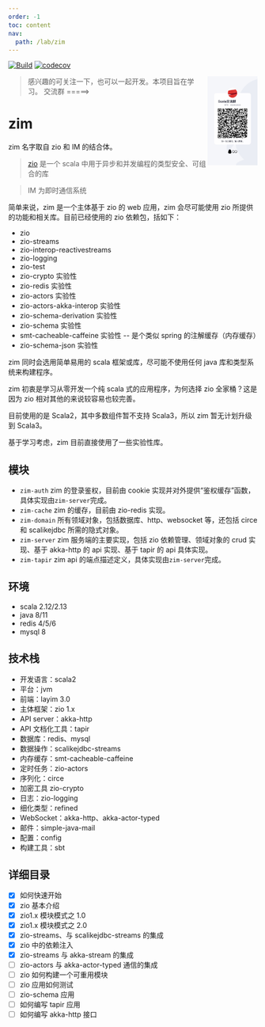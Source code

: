 ```yaml
---
order: -1
toc: content
nav:
  path: /lab/zim
---
```


[![Build](https://github.com/bitlap/zim/actions/workflows/ScalaCI.yml/badge.svg?branch=master)](https://github.com/bitlap/zim/actions/workflows/ScalaCI.yml)
[![codecov](https://codecov.io/gh/bitlap/zim/branch/master/graph/badge.svg?token=V95ZMWUUCE)](https://codecov.io/gh/bitlap/zim)

<img align="right" width="20%" height="10%" src="/images/group.JPG" alt="https://bitlap.org">

> 感兴趣的可关注一下，也可以一起开发。本项目旨在学习。 交流群 =====>

# zim

zim 名字取自 zio 和 IM 的结合体。

> [zio](https://github.com/zio/zio) 是一个 scala 中用于异步和并发编程的类型安全、可组合的库

> IM 为即时通信系统

简单来说，zim 是一个主体基于 zio 的 web 应用，zim 会尽可能使用 zio 所提供的功能和相关库。目前已经使用的 zio 依赖包，括如下：

- zio
- zio-streams
- zio-interop-reactivestreams
- zio-logging
- zio-test
- zio-crypto 实验性
- zio-redis 实验性
- zio-actors 实验性
- zio-actors-akka-interop 实验性
- zio-schema-derivation 实验性
- zio-schema 实验性
- smt-cacheable-caffeine 实验性 -- 是个类似 spring 的注解缓存（内存缓存）
- zio-schema-json 实验性

zim 同时会选用简单易用的 scala 框架或库，尽可能不使用任何 java 库和类型系统来构建程序。

zim 初衷是学习从零开发一个纯 scala 式的应用程序，为何选择 zio 全家桶？这是因为 zio 相对其他的来说较容易也较完善。

目前使用的是 Scala2，其中多数组件暂不支持 Scala3，所以 zim 暂无计划升级到 Scala3。

基于学习考虑，zim 目前直接使用了一些实验性库。

## 模块

- `zim-auth` zim 的登录鉴权，目前由 cookie 实现并对外提供“鉴权缓存”函数，具体实现由`zim-server`完成。
- `zim-cache` zim 的缓存，目前由 zio-redis 实现。
- `zim-domain` 所有领域对象，包括数据库、http、websocket 等，还包括 circe 和 scalikejdbc 所需的隐式对象。
- `zim-server` zim 服务端的主要实现，包括 zio 依赖管理、领域对象的 crud 实现、基于 akka-http 的 api 实现、基于 tapir 的 api 具体实现。
- `zim-tapir` zim api 的端点描述定义，具体实现由`zim-server`完成。

## 环境

- scala 2.12/2.13
- java 8/11
- redis 4/5/6
- mysql 8

## 技术栈

- 开发语言：scala2
- 平台：jvm
- 前端：layim 3.0
- 主体框架：zio 1.x
- API server：akka-http
- API 文档化工具：tapir
- 数据库：redis、mysql
- 数据操作：scalikejdbc-streams
- 内存缓存：smt-cacheable-caffeine
- 定时任务：zio-actors
- 序列化：circe
- 加密工具 zio-crypto
- 日志：zio-logging
- 细化类型：refined
- WebSocket：akka-http、akka-actor-typed
- 邮件：simple-java-mail
- 配置：config
- 构建工具：sbt

## 详细目录

- [x] 如何快速开始
- [x] zio 基本介绍
- [x] zio1.x 模块模式之 1.0
- [x] zio1.x 模块模式之 2.0
- [x] zio-streams、与 scalikejdbc-streams 的集成
- [x] zio 中的依赖注入
- [x] zio-streams 与 akka-stream 的集成
- [ ] zio-actors 与 akka-actor-typed 通信的集成
- [ ] zio 如何构建一个可重用模块
- [ ] zio 应用如何测试
- [ ] zio-schema 应用
- [ ] 如何编写 tapir 应用
- [ ] 如何编写 akka-http 接口

